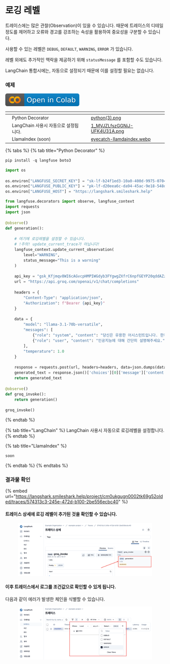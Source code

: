 # 로깅 레벨

트레이스에는 많은 관찰(Observation)이 있을 수 있습니다. 때문에 트레이스의 디테일 정도를 제어하고 오류와 경고를 강조하는 속성을 활용하여 중요성을 구분할 수 있습니다.

사용할 수 있는 레벨은 `DEBUG`, `DEFAULT`, `WARNING`, `ERROR` 가 있습니다.

레벨 외에도 추가적인 맥락을 제공하기 위해 `statusMessage` 를 포함할 수도 있습니다.

LangChain 통합시에는, 자동으로 설정되기 때문에 이를 설정할 필요는 없습니다.

### 예제

![](../.gitbook/assets/colab-badge.svg)

<table data-view="cards"><thead><tr><th></th><th></th><th></th><th data-hidden data-card-cover data-type="files"></th></tr></thead><tbody><tr><td></td><td>Python Decorator</td><td></td><td><a href="../.gitbook/assets/python(3).png">python(3).png</a></td></tr><tr><td></td><td>LangChain 사용시 자동으로 설정됩니다.</td><td></td><td><a href="../.gitbook/assets/1_MVJZLfszGGNiJ-UFK4U31A.png">1_MVJZLfszGGNiJ-UFK4U31A.png</a></td></tr><tr><td></td><td>LlamaIndex (soon)</td><td></td><td><a href="../.gitbook/assets/eyecatch-llamdaindex.webp">eyecatch-llamdaindex.webp</a></td></tr></tbody></table>

{% tabs %}
{% tab title="Python Decorator" %}
```python
pip install -q langfuse boto3
```

```python
import os

os.environ["LANGFUSE_SECRET_KEY"] = "sk-lf-b24f1ed3-10a0-400d-9975-07047d16a028"
os.environ["LANGFUSE_PUBLIC_KEY"] = "pk-lf-d20eea6c-da94-45ac-9e18-548dee6f47ae"
os.environ["LANGFUSE_HOST"] = "https://langshark.smileshark.help"
```

```python
from langfuse.decorators import observe, langfuse_context
import requests
import json

@observe()
def generation():

    # 여기에 로깅레벨을 설정할 수 있습니다.
    # !주의! update_current_trace가 아닙니다!
    langfuse_context.update_current_observation(
        level="WARNING",
        status_message="This is a warning"
    )

    api_key = "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"
    url = "https://api.groq.com/openai/v1/chat/completions"

    headers = {
        "Content-Type": "application/json",
        "Authorization": f"Bearer {api_key}"
    }

    data = {
        "model": "llama-3.1-70b-versatile",
        "messages": [
            {"role": "system", "content": "당신은 유용한 어시스턴트입니다. 한국어로 대답하세요."},
            {"role": "user", "content": "인공지능에 대해 간단히 설명해주세요."}
        ],
        "temperature": 1.0
    }

    response = requests.post(url, headers=headers, data=json.dumps(data))
    generated_text = response.json()['choices'][0]['message']['content']
    return generated_text

@observe()
def groq_invoke():
    return generation()

groq_invoke()
```
{% endtab %}

{% tab title="LangChain" %}
LangChain 사용시 자동으로 로깅레벨을 설정합니다.
{% endtab %}

{% tab title="LlamaIndex" %}
```ruby
soon
```
{% endtab %}
{% endtabs %}

### 결과물 확인

{% embed url="https://langshark.smileshark.help/project/cm0ukgugn0002tk69g52olded/traces/574313c3-245e-472d-b100-2be556ecbc40" %}

#### 트레이스 상세에 로깅 레벨이 추가된 것을 확인할 수 있습니다.

<figure><img src="../.gitbook/assets/image (3).png" alt=""><figcaption></figcaption></figure>

#### 이후 트레이스에서 로그를 조건값으로 확인할 수 있게 됩니다.

다음과 같이 에러가 발생한 체인을 식별할 수 있습니다.

<figure><img src="../.gitbook/assets/image (1) (1) (1).png" alt=""><figcaption></figcaption></figure>

